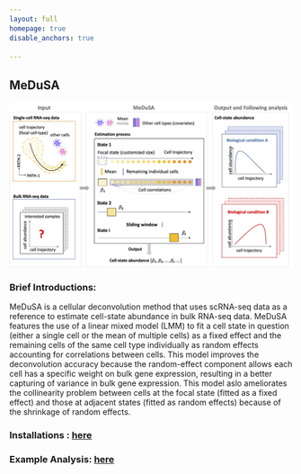 ```yaml
---
layout: full
homepage: true
disable_anchors: true

---
```

## MeDuSA
![iDEA\_pipeline](Overview2.jpg)

### Brief Introductions:
MeDuSA is a cellular deconvolution method that uses scRNA-seq data as a reference to estimate cell-state abundance in bulk RNA-seq data. MeDuSA features the use of a linear mixed model (LMM) to fit a cell state in question (either a single cell or the mean of multiple cells) as a fixed effect and the remaining cells of the same cell type individually as random effects accounting for correlations between cells. This model improves the deconvolution accuracy because the random-effect component allows each cell has a specific weight on bulk gene expression, resulting in a better capturing of variance in bulk gene expression. This model aslo ameliorates the collinearity problem between cells at the focal state (fitted as a fixed effect) and those at adjacent states (fitted as random effects) because of the shrinkage of random effects.

### Installations : [here](https://github.com/LeonSong1995/MeDuSA)

### Example Analysis: [here](https://github.com/LeonSong1995/MeDuSA)
